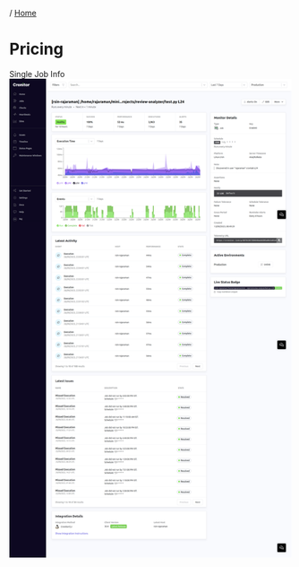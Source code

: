 / [Home](index.md)

# Pricing

Single Job Info
![Single Job Info](https://github.com/rajasgs/nwp/blob/main/images/screencapture-cronitor-io-app-monitors-EnWGHO-2023-09-27-03_35_59.png?raw=true)

